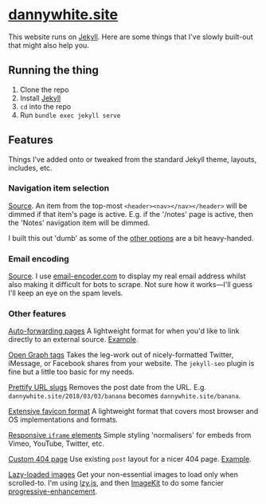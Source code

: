 # [dannywhite.site](http://dannywhite.site/)

This website runs on [Jekyll](http://github.com/jekyll/jekyll). Here are some things that I've slowly built-out that might also help you.

## Running the thing

1. Clone the repo
2. Install [Jekyll](https://jekyllrb.com)
3. `cd` into the repo
4. Run `bundle exec jekyll serve`

## Features

Things I've added onto or tweaked from the standard Jekyll theme, layouts, includes, etc.

### Navigation item selection
[Source](https://github.com/dannyalright/dannyalright.github.io/blob/master/_includes/nav.html). An item from the top-most `<header><nav></nav></header>` will be dimmed if that item's page is active. E.g. if the '/notes' page is active, then the 'Notes' navigation item will be dimmed.

I built this out 'dumb' as some of the [other options](https://stackoverflow.com/a/9138259) are a bit heavy-handed.

### Email encoding
[Source](https://github.com/dannyalright/dannyalright.github.io/blob/master/_includes/email.html). I use [email-encoder.com](http://www.email-encoder.com) to display my real email address whilst also making it difficult for bots to scrape. Not sure how it works—I'll guess I'll keep an eye on the spam levels.

### Other features

[Auto-forwarding pages](http://github.com/dannyalright/dannyalright.github.io/blob/master/making.html)
A lightweight format for when you'd like to link directly to an external source. [Example](http://dannywhite.site/making).

[Open Graph tags](http://github.com/dannyalright/dannyalright.github.io/blob/master/_includes/head.html#L8-L15)
Takes the leg-work out of nicely-formatted Twitter, iMessage, or Facebook shares from your website. The `jekyll-seo` plugin is fine but a little too basic for my needs.

[Prettify URL slugs](http://github.com/dannyalright/dannyalright.github.io/blob/master/_config.yml#L35-L39)
Removes the post date from the URL. E.g. `dannywhite.site/2018/03/03/banana` becomes `dannywhite.site/banana`.

[Extensive favicon format](http://github.com/dannyalright/dannyalright.github.io/tree/master/assets/images)
A lightweight format that covers most browser and OS implementations and formats.

[Responsive `iframe` elements](http://github.com/dannyalright/dannyalright.github.io/blob/master/_includes/iframe-video.html)
Simple styling 'normalisers' for embeds from Vimeo, YouTube, Twitter, etc.

[Custom 404 page](http://github.com/dannyalright/dannyalright.github.io/blob/master/404.md)
Use existing `post` layout for a nicer 404 page. [Example](http://dannywhite.site/banana).

[Lazy-loaded images](https://github.com/dannyalright/dannyalright.github.io/blob/master/assets/lzy.min.js)
Get your non-essential images to load only when scrolled-to. I'm using [lzy.js](https://github.com/neefrehman/lzy), and then [ImageKit](https://imagekit.io) to do some fancier [progressive-enhancement](https://css-tricks.com/the-complete-guide-to-lazy-loading-images/).